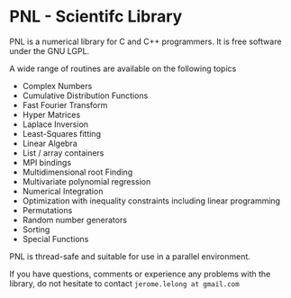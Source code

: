 # PNL - Scientifc Library

PNL is a numerical library for C and C++ programmers. It is free software under the GNU LGPL.

A wide range of routines are available on the following topics

* Complex Numbers
* Cumulative Distribution Functions
* Fast Fourier Transform
* Hyper Matrices
* Laplace Inversion
* Least-Squares fitting
* Linear Algebra
* List / array containers
* MPI bindings
* Multidimensional root Finding
* Multivariate polynomial regression
* Numerical Integration
* Optimization with inequality constraints including linear programming
* Permutations
* Random number generators
* Sorting
* Special Functions

PNL is thread-safe and suitable for use in a parallel environment.

If you have questions, comments or experience any problems with the library, do not hesitate to contact `jerome.lelong at gmail.com`
